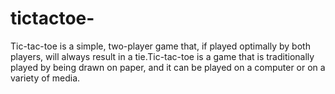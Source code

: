 # tictactoe-
Tic-tac-toe is a simple, two-player game that, if played optimally by both players, will always result in a tie.Tic-tac-toe is a game that is traditionally played by being drawn on paper, and it can be played on a computer or on a variety of media.
